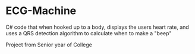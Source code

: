 # ECG-Machine
C# code that when hooked up to a body, displays the users heart rate, and uses a QRS detection algorithm to calculate when to make a "beep"

Project from Senior year of College
